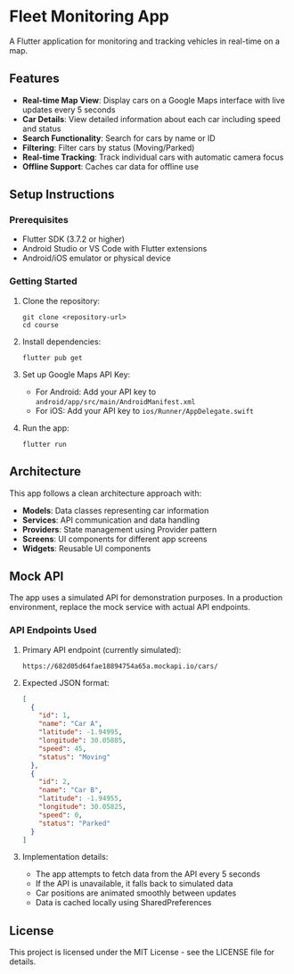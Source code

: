 # Fleet Monitoring App

A Flutter application for monitoring and tracking vehicles in real-time on a map.

## Features

- **Real-time Map View**: Display cars on a Google Maps interface with live updates every 5 seconds
- **Car Details**: View detailed information about each car including speed and status
- **Search Functionality**: Search for cars by name or ID
- **Filtering**: Filter cars by status (Moving/Parked)
- **Real-time Tracking**: Track individual cars with automatic camera focus
- **Offline Support**: Caches car data for offline use

## Setup Instructions

### Prerequisites
- Flutter SDK (3.7.2 or higher)
- Android Studio or VS Code with Flutter extensions
- Android/iOS emulator or physical device

### Getting Started

1. Clone the repository:
   ```
   git clone <repository-url>
   cd course
   ```

2. Install dependencies:
   ```
   flutter pub get
   ```

3. Set up Google Maps API Key:
   - For Android: Add your API key to `android/app/src/main/AndroidManifest.xml`
   - For iOS: Add your API key to `ios/Runner/AppDelegate.swift`

4. Run the app:
   ```
   flutter run
   ```

## Architecture

This app follows a clean architecture approach with:

- **Models**: Data classes representing car information
- **Services**: API communication and data handling
- **Providers**: State management using Provider pattern
- **Screens**: UI components for different app screens
- **Widgets**: Reusable UI components

## Mock API

The app uses a simulated API for demonstration purposes. In a production environment, replace the mock service with actual API endpoints.

### API Endpoints Used

1. Primary API endpoint (currently simulated):
   ```
   https://682d05d64fae18894754a65a.mockapi.io/cars/
   ```

2. Expected JSON format:
   ```json
   [
     {
       "id": 1,
       "name": "Car A",
       "latitude": -1.94995,
       "longitude": 30.05885,
       "speed": 45,
       "status": "Moving"
     },
     {
       "id": 2,
       "name": "Car B",
       "latitude": -1.94955,
       "longitude": 30.05825,
       "speed": 0,
       "status": "Parked"
     }
   ]
   ```

3. Implementation details:
   - The app attempts to fetch data from the API every 5 seconds
   - If the API is unavailable, it falls back to simulated data
   - Car positions are animated smoothly between updates
   - Data is cached locally using SharedPreferences

## License

This project is licensed under the MIT License - see the LICENSE file for details.
